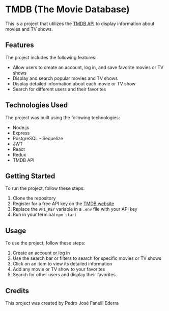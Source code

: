 # TMDB (The Movie Database)

This is a project that utilizes the [TMDB API](https://www.themoviedb.org/documentation/api) to display information about movies and TV shows.

## Features

The project includes the following features:

- Allow users to create an account, log in, and save favorite movies or TV shows
- Display and search popular movies and TV shows
- Display detailed information about each movie or TV show
- Search for different users and their favorites

## Technologies Used

The project was built using the following technologies:

- Node.js
- Express
- PostgreSQL - Sequelize
- JWT
- React
- Redux
- TMDB API

## Getting Started

To run the project, follow these steps:

1. Clone the repository
2. Register for a free API key on the [TMDB website](https://www.themoviedb.org/documentation/api)
3. Replace the `API_KEY` variable in a `.env` file with your API key
4. Run in your terminal `npm start`

## Usage

To use the project, follow these steps:

1. Create an account or log in
2. Use the search bar or filters to search for specific movies or TV shows
3. Click on an item to view its detailed information
4. Add any movie or TV show to your favorites
5. Search for other users and display their favorites

## Credits

This project was created by Pedro José Fanelli Ederra


